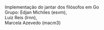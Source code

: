 Implementação do jantar dos filósofos em Go  
Grupo: Edjan Michiles (esvm),   
       Luiz Reis (lrnn),   
       Marcela Azevedo (macm3)  